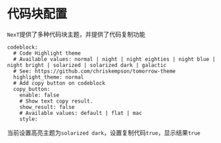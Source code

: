 
# 代码块配置

`NexT`提供了多种代码块主题，并提供了代码复制功能

```
codeblock:
  # Code Highlight theme
  # Available values: normal | night | night eighties | night blue | night bright | solarized | solarized dark | galactic
  # See: https://github.com/chriskempson/tomorrow-theme
  highlight_theme: normal
  # Add copy button on codeblock
  copy_button:
    enable: false
    # Show text copy result.
    show_result: false
    # Available values: default | flat | mac
    style:
```

当前设置高亮主题为`solarized dark`，设置复制代码`true`，显示结果`true`